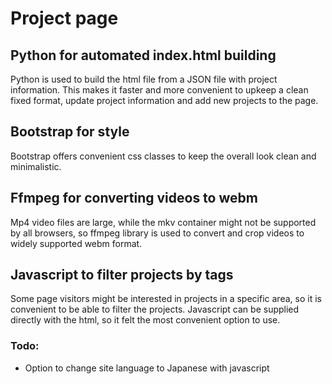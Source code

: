 # Project page

## Python for automated index.html building
Python is used to build the html file from a JSON file with project information. This makes it faster and more convenient to upkeep a clean fixed format, update project information and add new projects to the page.

## Bootstrap for style
Bootstrap offers convenient css classes to keep the overall look clean and minimalistic.

## Ffmpeg for converting videos to webm
Mp4 video files are large, while the mkv container might not be supported by all browsers, so ffmpeg library is used to convert and crop videos to widely supported webm format.

## Javascript to filter projects by tags
Some page visitors might be interested in projects in a specific area, so it is convenient to be able to filter the projects. Javascript can be supplied directly with the html, so it felt the most convenient option to use.

### Todo:
- Option to change site language to Japanese with javascript
